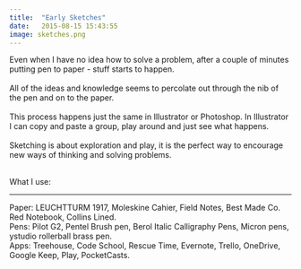 ```yaml
---
title:  "Early Sketches"
date:   2015-08-15 15:43:55
image: sketches.png
---
```


Even when I have no idea how to solve a problem, after a couple of minutes putting pen to paper - stuff starts to happen.<br><br />
All of the ideas and knowledge seems to percolate out through the nib of the pen and on to the paper. <br><br />
This process happens just the same in Illustrator or Photoshop. In Illustrator I can copy and paste a group, play around and just see what happens.<br><br />
Sketching is  about exploration and play, it is the perfect way to encourage new ways of thinking and solving problems.<br><br />

What I use: 
<hr>
<bold>Paper:</bold> LEUCHTTURM 1917, Moleskine Cahier, Field Notes, Best Made Co. Red Notebook, Collins Lined.<br />
<bold>Pens:</bold> Pilot G2, Pentel Brush pen, Berol Italic Calligraphy Pens, Micron pens, ystudio rollerball brass pen.<br />
<bold>Apps:</bold> Treehouse, Code School, Rescue Time, Evernote, Trello, OneDrive, Google Keep, Play, PocketCasts.
